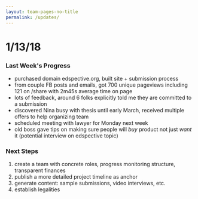 ```yaml
---
layout: team-pages-no-title
permalink: /updates/
---
```


# 1/13/18

### Last Week's Progress

- purchased domain edspective.org, built site + submission process
- from couple FB posts and emails, got 700 unique pageviews including 121 on /share with 2m45s average time on page
- lots of feedback, around 6 folks explicitly told me they are committed to a submission
- discovered Nina busy with thesis until early March, received multiple offers to help organizing team
- scheduled meeting with lawyer for Monday next week
- old boss gave tips on making sure people will _buy_ product not just _want_ it (potential interview on edspective topic)

### Next Steps

1. create a team with concrete roles, progress monitoring structure, transparent finances
2. publish a more detailed project timeline as anchor
3. generate content: sample submissions, video interviews, etc.
4. establish legalities
